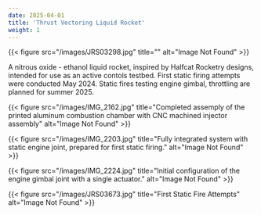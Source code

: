 ```yaml
---
date: 2025-04-01
title: 'Thrust Vectoring Liquid Rocket'
weight: 1
---
```


{{< figure src="/images/JRS03298.jpg" title="" alt="Image Not Found" >}}

A nitrous oxide - ethanol liquid rocket, inspired by Halfcat Rocketry designs, intended for use as an active contols testbed. First static firing attempts were conducted May 2024. Static fires testing engine gimbal, throttling are planned for summer 2025.

{{< figure src="/images/IMG_2162.jpg" title="Completed assemply of the printed aluminum combustion chamber with CNC machined injector assembly" alt="Image Not Found" >}}

{{< figure src="/images/IMG_2203.jpg" title="Fully integrated system with static engine joint, prepared for first static firing." alt="Image Not Found" >}}

{{< figure src="/images/IMG_2224.jpg" title="Initial configuration of the engine gimbal joint with a single actuator." alt="Image Not Found" >}}

{{< figure src="/images/JRS03673.jpg" title="First Static Fire Attempts" alt="Image Not Found" >}}